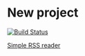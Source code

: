 # New project
[![Build Status](https://travis-ci.org/Chilim/project-lvl2-s133.svg?branch=master)](https://travis-ci.org/Chilim/project-lvl2-s133)

[Simple RSS reader](http://flat-dinosaurs.surge.sh/)
